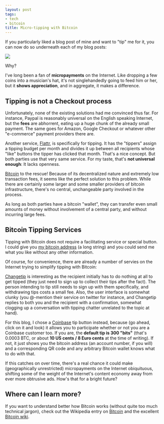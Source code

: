 ```yaml
---
layout: post
tags:
- tech
- bitcoin
title: Micro-tipping with Bitcoin
---
```


If you particularly liked a blog post of mine and want to "tip" me for it, you can now do so underneath each of my blog posts:

[![](/media/2014/bitcoin-coffee.png)](#tipme)

Why?

I've long been a fan of **micropayments** on the Internet. Like dropping a few coins into a musician's hat, it's not singlehandedly going to feed him or her, but it **shows appreciation**, and in aggregate, it makes a difference.

## Tipping is not a Checkout process

Unfortunately, none of the existing solutions had me convinced thus far. For instance, Paypal is reasonably universal on the English speaking Internet, but the **fees** are abhorrent, eating up a huge chunk of the already small payment. The same goes for Amazon, Google Checkout or whatever other "e-commerce" payment providers there are.

Another service, [Flattr](https://flattr.com/), is specifically for tipping. It has the "tippers" assign a tipping budget per month and divides it up between all recipients whose "like" buttons the tipper has clicked that month. That's a nice concept. But both parties use that very same service. For my taste, that's **not universal enough**: It lacks openness.

[Bitcoin](https://en.wikipedia.org/wiki/Bitcoin) to the rescue! Because of its decentralized nature and extremely low transaction fees, it seems like the perfect solution to this problem. While there are certainly some larger and some smaller providers of bitcoin infrastructure, there's no central, unchangeable party involved in the process.

As long as both parties have a bitcoin "wallet", they can transfer even small amounts of money without involvement of a central party, and without incurring large fees.

## Bitcoin Tipping Services

Tipping with Bitcoin does not require a facilitating service or special button. I could give you [my bitcoin address](bitcoin:15LThbTyyLyasUb3mXgKj2oNEQh7SjBWXk) (a long string) and you could send me what you like without any other information.

Of course, for convenience, there are already a number of servies on the Internet trying to simplify tipping with Bitcoin:

[Changetip](https://www.changetip.com/) is interesting as the recipient initially has to do nothing at all to get tipped (they just need to sign up to collect their tips after the fact). The person intending to tip still needs to sign up with them specifically, and withdrawing tips costs a small fee. Also, the user interface is somewhat clunky (you @-mention their service on twitter for instance, and Changetip replies to both you and the recipient with a confirmation, somewhat clogging up a conversation with tipping chatter unrelated to the topic at hand).

For this blog, I chose a [Coinbase](http://coinbase.com) tip button instead, because (go ahead, click on it and look) it allows you to participate whether or not you are a Coinbase customer too. If you are, the **default tip is 300 "bits"** (that's 0.0003 BTC, or about **10 US cents / 8 Euro cents** at the time of writing). If not, it just shows you the bitcoin address (an account number, if you will) and a corresponding QR code and any arbitrary Bitcoin wallet knows what to do with that.

If this catches on over time, there's a real chance it could make (geographically unrestricted) micropayments on the Internet obiquituous, shifting some of the weight of the Internet's content economy away from ever more obtrusive ads. How's that for a bright future?

## Where can I learn more?

If you want to understand better how Bitcoin works (without quite too much technical jargon), check out the Wikipedia entry on [Bitcoin](https://en.wikipedia.org/wiki/Bitcoin) and the excellent [Bitcoin wiki](https://en.bitcoin.it/).
